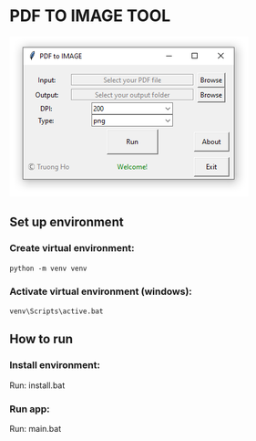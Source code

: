 # PDF TO IMAGE TOOL
![](https://raw.githubusercontent.com/holamtruong/pdf2img_gui/master/screen.png?token=AEERSI6EAX5BXVIC52JQUFS7GQIUK)

## Set up environment
### Create virtual environment:
    python -m venv venv
### Activate virtual environment (windows):
    venv\Scripts\active.bat
    
## How to run
### Install environment:
   Run: install.bat
### Run app:
   Run: main.bat


     
    
